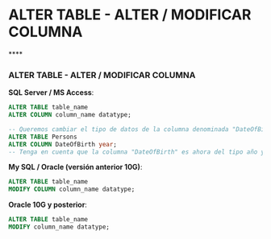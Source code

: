 # ALTER TABLE - ALTER / MODIFICAR COLUMNA



\*\*\*\*

### ALTER TABLE - ALTER / MODIFICAR COLUMNA

**SQL Server / MS Access**:

```sql
ALTER TABLE table_name
ALTER COLUMN column_name datatype;

-- Queremos cambiar el tipo de datos de la columna denominada "DateOfBirth" en la tabla "Personas".
ALTER TABLE Persons
ALTER COLUMN DateOfBirth year;
-- Tenga en cuenta que la columna "DateOfBirth" es ahora del tipo año y su formato será dos o cuatro dígitos.
```

**My SQL / Oracle \(versión anterior 10G\)**:

```sql
ALTER TABLE table_name
MODIFY COLUMN column_name datatype;
```

**Oracle 10G y posterior**:

```sql
ALTER TABLE table_name
MODIFY column_name datatype;
```

